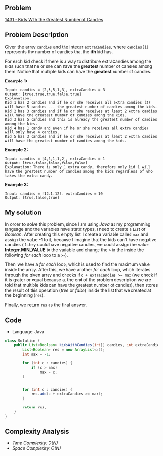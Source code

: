
## Problem

[1431 - Kids With the Greatest Number of Candies](https://leetcode.com/problems/kids-with-the-greatest-number-of-candies/)

## Problem Description

Given the array `candies` and the integer `extraCandies`, where `candies[i]` represents the number of candies that the __ith__ kid has.

For each kid check if there is a way to distribute extraCandies among the kids such that he or she can have the __greatest__ number of candies among them. Notice that multiple kids can have the __greatest__ number of candies.



__Example 1:__
```
Input: candies = [2,3,5,1,3], extraCandies = 3
Output: [true,true,true,false,true]
Explanation:
Kid 1 has 2 candies and if he or she receives all extra candies (3) will have 5 candies --- the greatest number of candies among the kids.
Kid 2 has 3 candies and if he or she receives at least 2 extra candies will have the greatest number of candies among the kids.
Kid 3 has 5 candies and this is already the greatest number of candies among the kids.
Kid 4 has 1 candy and even if he or she receives all extra candies will only have 4 candies.
Kid 5 has 3 candies and if he or she receives at least 2 extra candies will have the greatest number of candies among the kids.
```

__Example 2:__
```
Input: candies = [4,2,1,1,2], extraCandies = 1
Output: [true,false,false,false,false]
Explanation: There is only 1 extra candy, therefore only kid 1 will have the greatest number of candies among the kids regardless of who takes the extra candy.
```

__Example 3:__
```
Input: candies = [12,1,12], extraCandies = 10
Output: [true,false,true]
```

## My solution

In order to solve this problem, since I am using _Java_ as my programming language and the variables have static types, I need to create a _List_ of _Boolean_. After creating this empty list, I create a variable called `max` and assign the value __-1__ to it, because I imagine that the kids can't have negative candies (if they could have negative candies, we could assign the value __Integer.MIN_VALUE__ to the variable and change the `>` in the inside the following _for each_ loop to a `>=`).

Then, we have a _for each_ loop, which is used to find the maximum value inside the array. After this, we have another _for each_ loop, which iterates through the given array and checks if `c + extraCandies >= max` (we check if it is grater or equal because at the end of the problem description we are told that multiple kids can have the greatest number of candies), then stores the result of this operation (_true_ or _false_) inside the list that we created at the beginning (`res`).

Finally, we return `res` as the final answer.

## Code

- Language: Java

```java
class Solution {
    public List<Boolean> kidsWithCandies(int[] candies, int extraCandies) {
        List<Boolean> res = new ArrayList<>();
        int max = -1;

        for (int c : candies) {
            if (c > max)
                max = c;
        }


        for (int c : candies) {
            res.add(c + extraCandies >= max);
        }

        return res;
    }
}
```

## Complexity Analysis

- _Time Complexity: O(N)_
- _Space Complexity: O(N)_

